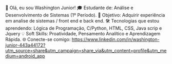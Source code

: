 ​👋 Olá, eu sou Washington Junior!
​🎓 Estudante de: Análise e Desenvolvimento de Sistemas (1º Período).
​🎯 Objetivo: Adquirir experiência em analise de sistemas / front end e back end.
​🛠️ Tecnologias que estou aprendendo: Lógica de Programação, C/Python, HTML, CSS, Java scrip e Jquery 
​💡 Soft Skills: Proatividade, Pensamento Analítico e Aprendizagem Rápida.
​🌐 Conecte-se comigo: https://www.linkedin.com/in/washington-junior-443a44172?utm_source=share&utm_campaign=share_via&utm_content=profile&utm_medium=android_app